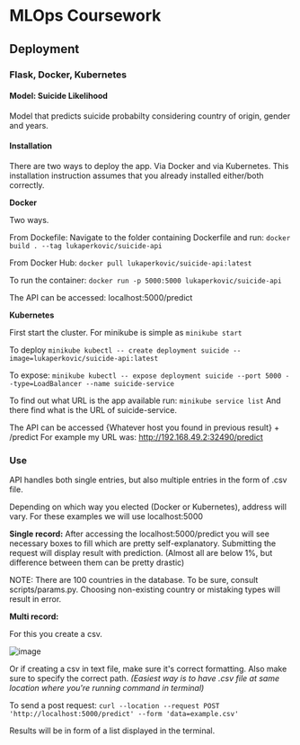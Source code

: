 # MLOps Coursework
## Deployment

### Flask, Docker, Kubernetes


#### Model: Suicide Likelihood

Model that predicts suicide probabilty considering country of origin, gender and years.

#### Installation

There are two ways to deploy the app.
Via Docker and via Kubernetes. This installation instruction assumes that you already installed either/both correctly.

**Docker**

Two ways.

From Dockefile:
  Navigate to the folder containing Dockerfile and run:
  ```docker build . --tag lukaperkovic/suicide-api```
  
From Docker Hub:
  ```docker pull lukaperkovic/suicide-api:latest```

To run the container:
```docker run -p 5000:5000 lukaperkovic/suicide-api```

The API can be accessed: localhost:5000/predict
  
**Kubernetes**

First start the cluster.
For minikube is simple as ```minikube start```

To deploy
```minikube kubectl -- create deployment suicide --image=lukaperkovic/suicide-api:latest```

To expose:
```minikube kubectl -- expose deployment suicide --port 5000 --type=LoadBalancer --name suicide-service```


To find out what URL is the app available run: ```minikube service list```
And there find what is the URL of suicide-service.

The API can be accessed {Whatever host you found in previous result} + /predict
For example my URL was: http://192.168.49.2:32490/predict

### Use

API handles both single entries, but also multiple entries in the form of .csv file.

Depending on which way you elected (Docker or Kubernetes), address will vary. For these examples we will use localhost:5000

**Single record:**
After accessing the localhost:5000/predict you will see necessary boxes to fill which are pretty self-explanatory.
Submitting the request will display result with prediction. (Almost all are  below 1%, but difference between them can be pretty drastic)

NOTE: There are 100 countries in the database. To be sure, consult scripts/params.py. Choosing non-existing country or mistaking types will result in error.

**Multi record:**

For this you create a csv.

![image](https://user-images.githubusercontent.com/51373370/200920879-d648686a-7ebc-42c1-a5dc-02364f53ddc7.png)

Or if creating a csv in text file, make sure it's correct formatting. Also make sure to specify the correct path.
_(Easiest way is to have .csv file at same location where you're running command in terminal)_

To send a post request:
```curl --location --request POST 'http://localhost:5000/predict' --form 'data=example.csv' ```

Results will be in form of a list displayed in the terminal.
  
